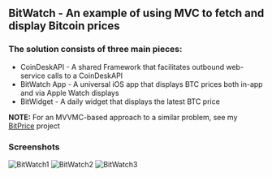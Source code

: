 ## BitWatch - An example of using MVC to fetch and display Bitcoin prices

### The solution consists of three main pieces:
- CoinDeskAPI - A shared Framework that facilitates outbound web-service calls to a CoinDeskAPI
- BitWatch App - A universal iOS app that displays BTC prices both in-app and via Apple Watch displays
- BitWidget - A daily widget that displays the latest BTC price

**NOTE:** For an MVVMC-based approach to a similar problem, see my [BitPrice](https://github.com/Jonesyme/BitWatch) project

### Screenshots
![BitWatch1](https://user-images.githubusercontent.com/6075332/110270052-fce8cc80-7f92-11eb-9472-efc164cd91d8.png)
![BitWatch2](https://user-images.githubusercontent.com/6075332/110270055-feb29000-7f92-11eb-9182-cc3c7d10f118.png)
![BitWatch3](https://user-images.githubusercontent.com/6075332/110270060-0114ea00-7f93-11eb-8335-48081ca71be4.png)
